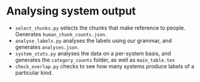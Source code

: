# Analysing system output

* `select_chunks.py` selects the chunks that make reference to people. Generates `human_chunk_counts.json`.
* `analyse_labels.py` analyses the labels using our grammar, and generates `analyses.json`.
* `system_stats.py` analyses the data on a per-system basis, and generates the `category_counts` folder, as well as `main_table.tex`
* `check_overlap.py` checks to see how many systems produce labels of a particular kind.
